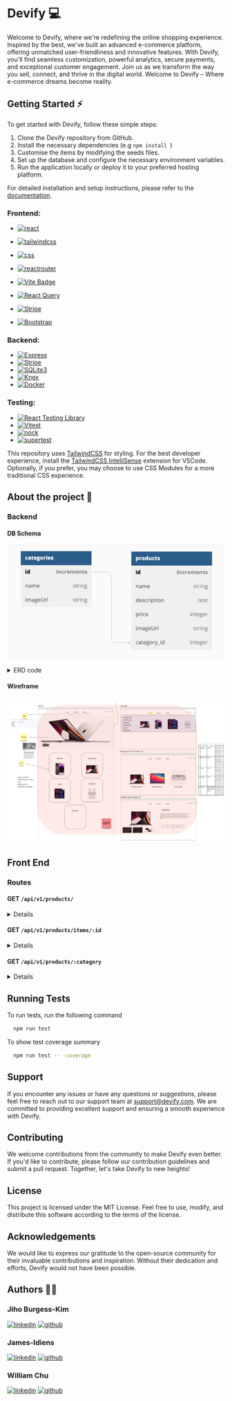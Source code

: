 # Devify 💻

Welcome to Devify, where we're redefining the online shopping experience. Inspired by the best, we've built an advanced e-commerce platform, offering unmatched user-friendliness and innovative features. With Devify, you'll find seamless customization, powerful analytics, secure payments, and exceptional customer engagement. Join us as we transform the way you sell, connect, and thrive in the digital world. Welcome to Devify – Where e-commerce dreams become reality.

## Getting Started ⚡️

To get started with Devify, follow these simple steps:

1. Clone the Devify repository from GitHub.
2. Install the necessary dependencies (e.g `npm install `)
3. Customise the items by modifying the seeds files.
4. Set up the database and configure the necessary environment variables.
5. Run the application locally or deploy it to your preferred hosting platform.

For detailed installation and setup instructions, please refer to the [documentation]().

### Frontend:

- [![react](https://img.shields.io/badge/React-20232A?style=for-the-badge&logo=react&logoColor=61DAFB)](https://react.dev/)
- [![tailwindcss](https://img.shields.io/badge/Tailwind_CSS-38B2AC?style=for-the-badge&logo=tailwind-css&logoColor=white)](https://tailwindcss.com/)

- [![css](https://img.shields.io/badge/CSS-239120?&style=for-the-badge&logo=css3&logoColor=white)](https://github.com/css-modules/css-modules)
- [![reactrouter](https://img.shields.io/badge/React_Router-CA4245?style=for-the-badge&logo=react-router&logoColor=white)](https://reactrouter.com/)
- [![Vite Badge](https://img.shields.io/badge/Vite-646CFF?logo=vite&logoColor=fff&style=for-the-badge)](https://vitejs.dev/)

- [![React Query](https://img.shields.io/badge/React%20Query-FF4154?logo=reactquery&logoColor=fff&style=for-the-badge)](https://tanstack.com/query/latest/docs/react/overview)
- [![Stripe](https://img.shields.io/badge/Stripe-008CDD?logo=stripe&logoColor=fff&style=for-the-badge)](https://stripe.com/docs/development)
- [![Bootstrap](https://img.shields.io/badge/Bootstrap-7952B3?logo=bootstrap&logoColor=fff&style=for-the-badge)](https://getbootstrap.com/docs/4.0/layout/overview/)

### Backend:

- [![Express](https://img.shields.io/badge/Express.js-404D59?style=for-the-badge)](https://expressjs.com/)
- [![Stripe](https://img.shields.io/badge/Stripe-008CDD?logo=stripe&logoColor=fff&style=for-the-badge)](https://stripe.com/docs/development)
- [![SQLite3](https://img.shields.io/badge/SQLite-07405E?style=for-the-badge&logo=sqlite&logoColor=white)](https://www.sqlite.org/index.html)
- [![Knex](https://img.shields.io/badge/Knex.js-FF781F?style=for-the-badge)](http://knexjs.org/)
- [![Docker](https://img.shields.io/badge/Docker-2496ED?logo=docker&logoColor=fff&style=for-the-badge)](https://docs.docker.com/get-started/overview/)

### Testing:

- [![React Testing Library](https://img.shields.io/badge/testing%20library-323330?style=for-the-badge&logo=testing-library&logoColor=red)](https://testing-library.com/docs/react-testing-library/intro/)
- [![Vitest](https://img.shields.io/badge/Vitest-6E9F18?logo=vitest&logoColor=fff&style=for-the-badge)](https://vitest.dev/)
- [![nock](https://img.shields.io/badge/nock-FEFEFE?style=for-the-badge)](https://github.com/nock/nock)
- [![supertest](https://img.shields.io/badge/Supertest-A4De02?style=for-the-badge)](https://github.com/visionmedia/supertest)

This repository uses [TailwindCSS](https://tailwindcss.com/) for styling. For the best developer experience, install the [TailwindCSS IntelliSense](https://marketplace.visualstudio.com/items?itemName=bradlc.vscode-tailwindcss) extension for VSCode. Optionally, if you prefer, you may choose to use CSS Modules for a more traditional CSS experience.

## About the project 🚀

### Backend

#### DB Schema

![db diagram](/public/images/db.png)

<details>
<summary>ERD code</summary>

```ts
Table categories {
  id increments [primary key]
  name string
  imageUrl string
}

Table products {
  id increments [primary key]
  name string
  description text
  price integer
  imageUrl string
  category_id integer

}




Ref: products.category_id > categories.id

```

## </details>

#### Wireframe

## ![db diagram](/public/images/Wireframe.png)

## Front End

### Routes

#### GET `/api/v1/products/`

<details>

Request:
`GET /api/v1/products`

Response:

```json
[
  { "id": 1, "name": "phones", "imageUrl": "/images/Iphone-14-Pro.jpeg" },
  { "id": 2, "name": "laptops", "imageUrl": "/images/Macbook-Pro-14-M1.jpeg" },
  { "id": 3, "name": "tablets", "imageUrl": "/images/Ipad-Pro.jpeg" },
  { "id": 4, "name": "earphones", "imageUrl": "/images/Airpod-Pro.jpeg" },
  { "id": 5, "name": "animals", "imageUrl": "/images/Cream.png" }
]
```

</details>

#### GET `/api/v1/products/items/:id`

<details>
Request:
`GET /api/v1/products/items/1`

Response:

```json
{
  "id": 1,
  "name": "Iphone 14 Pro",
  "price": 1999,
  "description": "Experience the pinnacle of innovation with the Apple iPhone 14 Pro. Boasting a 6.7-inch Super Retina XDR display with ProMotion technology, it delivers breathtaking visuals. Powered by the A16 Bionic chip and 8GB of RAM, this device offers unmatched performance and smooth multitasking. Capture professional-quality photos and videos with the triple-camera system and take advantage of the LiDAR scanner for augmented reality experiences. Your data remains secure with Face ID, and the larger battery supports fast charging and wireless charging. With 5G connectivity and iOS 15, the iPhone 14 Pro is a testament to Apple's commitment to excellence.",
  "imageUrl": "/images/Iphone-14-Pro.jpeg",
  "category_id": 1
}
```

</details>

#### GET `/api/v1/products/:category`

<details>
Request:
`GET /api/v1/products/phones`

Response:

```json
[
  {
    "category_id": 1,
    "description": "Experience the pinnacle of innovation with the Apple iPhone 14 Pro. Boasting a 6.7-inch Super Retina XDR display with ProMotion technology, it delivers breathtaking visuals. Powered by the A16 Bionic chip and 8GB of RAM, this device offers unmatched performance and smooth multitasking. Capture professional-quality photos and videos with the triple-camera system and take advantage of the LiDAR scanner for augmented reality experiences. Your data remains secure with Face ID, and the larger battery supports fast charging and wireless charging. With 5G connectivity and iOS 15, the iPhone 14 Pro is a testament to Apple's commitment to excellence.",
    "id": 1,
    "imageUrl": "/images/Iphone-14-Pro.jpeg",
    "name": "Iphone 14 Pro",
    "price": 1999
  },
  {
    "category_id": 1,
    "description": "Introducing the iPhone 14 Plus, the epitome of innovation and elegance in the world of smartphones. With its larger display and cutting-edge features, this device takes your mobile experience to a whole new level. The iPhone 14 Plus boasts a generous 6.5-inch Super Retina XDR display, offering vibrant colors and stunning visuals. Powered by the latest A16 Bionic chip, it delivers unrivaled speed and efficiency for seamless performance. Capture your life's moments in breathtaking detail with the advanced camera system, while Face ID ensures top-notch security. Embrace the future with 5G connectivity, and enjoy the latest iOS features for an unparalleled user experience. The iPhone 14 Plus is a perfect blend of style and substance, making it the ideal choice for those seeking the best in technology and design.",
    "id": 6,
    "imageUrl": "/images/Iphone-14-Plus.jpeg",
    "name": "Iphone 14 Plus",
    "price": 1799
  },
  {
    "category_id": 1,
    "description": "Introducing the iPhone 14, the next evolution in smartphone technology. With its sleek design and groundbreaking features, the iPhone 14 sets a new standard for innovation. Equipped with a stunning 6.1-inch Super Retina XDR display, this device delivers immersive visuals with vibrant colors and sharp details. Powered by the advanced A16 Bionic chip, it offers blazing-fast performance and enhanced efficiency for seamless multitasking. Capture professional-quality photos and videos with the improved camera system, and enjoy enhanced security with Face ID. Stay connected with lightning-fast 5G connectivity, and explore the latest iOS features that redefine the way you interact with your phone. The iPhone 14 is the epitome of excellence, combining cutting-edge technology with unmatched style.",
    "id": 7,
    "imageUrl": "/images/Iphone-14.jpeg",
    "name": "Iphone 14",
    "price": 1599
  },
  {
    "category_id": 1,
    "description": "Introducing the iPhone 13, a device that takes smartphone technology to new heights. With its sleek and refined design, this iPhone is a true epitome of elegance. The 6.1-inch Super Retina XDR display showcases vibrant colors and incredible clarity, making every image and video come to life. Powered by the powerful A15 Bionic chip, the iPhone 13 offers exceptional performance, ensuring seamless multitasking and smooth gaming experiences. Capture stunning photos and videos with the advanced camera system, and enjoy enhanced low-light performance and improved image stabilization. With all-day battery life, Face ID for secure authentication, and 5G connectivity, the iPhone 13 is designed to keep up with your fast-paced lifestyle. Experience the next generation of smartphones with the iPhone 13 and elevate your mobile experience to a whole new level.",
    "id": 8,
    "imageUrl": "/images/Iphone-13.jpeg",
    "name": "Iphone 13",
    "price": 1399
  }
]
```

</details>

## Running Tests

To run tests, run the following command

```bash
  npm run test
```

To show test coverage summary

```bash
  npm run test -- -coverage
```

## Support

If you encounter any issues or have any questions or suggestions, please feel free to reach out to our support team at support@devify.com. We are committed to providing excellent support and ensuring a smooth experience with Devify.

## Contributing

We welcome contributions from the community to make Devify even better. If you'd like to contribute, please follow our contribution guidelines and submit a pull request. Together, let's take Devify to new heights!

## License

This project is licensed under the MIT License. Feel free to use, modify, and distribute this software according to the terms of the license.

## Acknowledgements

We would like to express our gratitude to the open-source community for their invaluable contributions and inspiration. Without their dedication and efforts, Devify would not have been possible.

## Authors ✍🏻

### Jiho Burgess-Kim

[![linkedin](https://img.shields.io/badge/linkedin-0A66C2?style=for-the-badge&logo=linkedin&logoColor=white)](https://www.linkedin.com/in/jiho-burgess-kim-b7882a160/)
[![github](https://img.shields.io/badge/GitHub-100000?style=for-the-badge&logo=github&logoColor=white)](https://www.github.com/jiho-burgesskim)

### James-Idiens

[![linkedin](https://img.shields.io/badge/linkedin-0A66C2?style=for-the-badge&logo=linkedin&logoColor=white)](https://www.linkedin.com/) [![github](https://img.shields.io/badge/GitHub-100000?style=for-the-badge&logo=github&logoColor=white)](https://github.com/James-Idiens)

### William Chu

[![linkedin](https://img.shields.io/badge/linkedin-0A66C2?style=for-the-badge&logo=linkedin&logoColor=white)](https://www.linkedin.com/in/william-chu-b1912b158/) [![github](https://img.shields.io/badge/GitHub-100000?style=for-the-badge&logo=github&logoColor=white)](https://github.com/WillChu1733)
